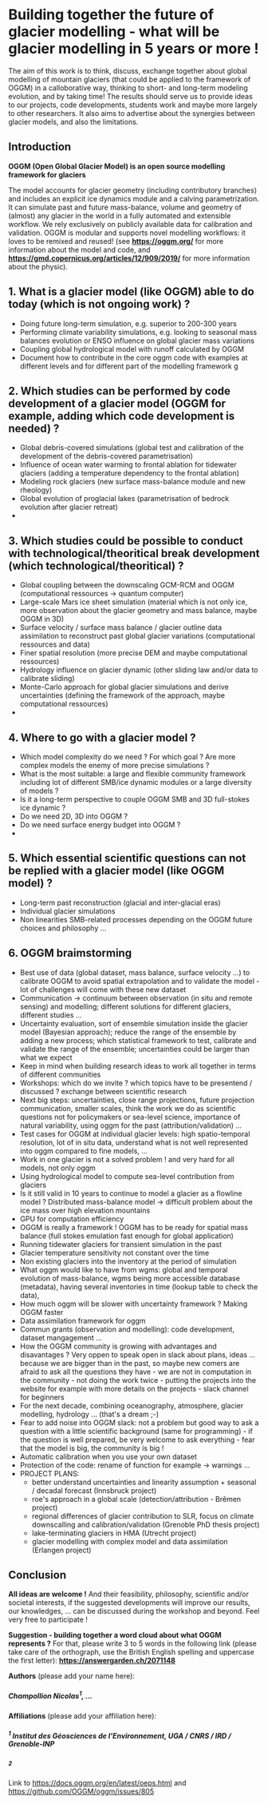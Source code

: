 # Building together the future of glacier modelling - what will be glacier modelling in 5 years or more !

The aim of this work is to think, discuss, exchange together about global modelling of mountain glaciers (that could be applied to the framework of OGGM) in a calloborative way, thinking to short- and long-term modeling evolution, and by taking time! The results should serve us to provide ideas to our projects, code developments, students work and maybe more largely to other researchers. It also aims to advertise about the synergies between glacier models, and also the limitations. 

## Introduction

**OGGM (Open Global Glacier Model) is an open source modelling framework for glaciers**

The model accounts for glacier geometry (including contributory branches) and includes an explicit ice dynamics module and a calving parametrization. It can simulate past and future mass-balance, volume and geometry of (almost) any glacier in the world in a fully automated and extensible workflow. We rely exclusively on publicly available data for calibration and validation. OGGM is modular and supports novel modelling workflows: it loves to be remixed and reused! (see **https://oggm.org/** for more information about the model and code, and **https://gmd.copernicus.org/articles/12/909/2019/** for more information about the physic).

## 1. What is a glacier model (like OGGM) able to do today (which is not ongoing work) ?

- Doing future long-term simulation, e.g. superior to 200-300 years
- Performing climate variability simulations, e.g. looking to seasonal mass balances evolution or ENSO influence on global glacier mass variations
- Coupling global hydrological model with runoff calculated by OGGM
- Document how to contribute in the core oggm code with examples at different levels and for different part of the modelling framework
g

## 2. Which studies can be performed by code development of a glacier model (OGGM for example, adding which code development is needed) ?

- Global debris-covered simulations (global test and calibration of the development of the debris-covered parametrisation)
- Influence of ocean water warming to frontal ablation for tidewater glaciers (adding a temperature dependency to the frontal ablation)
- Modeling rock glaciers (new surface mass-balance module and new rheology)
- Global evolution of proglacial lakes (parametrisation of bedrock evolution after glacier retreat)
- 

## 3. Which studies could be possible to conduct with technological/theoritical break development (which technological/theoritical) ?

- Global coupling between the downscaling GCM-RCM and OGGM (computational ressources -> quantum computer)
- Large-scale Mars ice sheet simulation (material which is not only ice, more observation about the glacier geometry and mass balance, maybe OGGM in 3D)
- Surface velocity / surface mass balance / glacier outline data assimilation to reconstruct past global glacier variations (computational ressources and data)
- Finer spatial resolution (more precise DEM and maybe computational ressources)
- Hydrology influence on glacier dynamic (other sliding law and/or data to calibrate sliding)
- Monte-Carlo approach for global glacier simulations and derive uncertainties (defining the framework of the approach, maybe computational ressources)
- 

## 4. Where to go with a glacier model ?

- Which model complexity do we need ? For which goal ? Are more complex models the enemy of more precise simulations ?
- What is the most suitable: a large and flexible community framework including lot of different SMB/ice dynamic modules or a large diversity of models ?
- Is it a long-term perspective to couple OGGM SMB and 3D full-stokes ice dynamic ?
- Do we need 2D, 3D into OGGM ?
- Do we need surface energy budget into OGGM ?
- 

## 5. Which essential scientific questions can not be replied with a glacier model (like OGGM model) ?

- Long-term past reconstruction (glacial and inter-glacial eras)
- Individual glacier simulations
- Non linearities SMB-related processes depending on the OGGM future choices and philosophy ...

## 6. OGGM braimstorming

- Best use of data (global dataset, mass balance, surface velocity ...) to calibrate OGGM to avoid spatial extrapolation and to validate the model - lot of challenges will come with these new dataset
- Communication -> continuum between observation (in situ and remote sensing) and modelling; different solutions for different glaciers, different studies ...
- Uncertainty evaluation, sort of ensemble simulation inside the glacier model (Bayesian approach); reduce the range of the ensemble by adding a new process; which statistical framework to test, calibrate and validate the range of the ensemble; uncertainties could be larger than what we expect
- Keep in mind when building research ideas to work all together in terms of different communities
- Workshops: which do we invite ? which topics have to be presentend / discussed ? exchange between scientific research
- Next big steps: uncertainties, close range projections, future projection communication, smaller scales, think the work we do as scientific questions not for policymakers or sea-level science, importance of natural variability, using oggm for the past (attribution/validation) ...
- Test cases for OGGM at individual glacier levels: high spatio-temporal resolution, lot of in situ data, understand what is not well represented into oggm compared to fine models, ...
- Work in one glacier is not a solved problem ! and very hard for all models, not only oggm
- Using hydrological model to compute sea-level contribution from glaciers
- Is it still valid in 10 years to continue to model a glacier as a flowline model ? Distributed mass-balance model -> difficult problem about the ice mass over high elevation mountains
- GPU for computation efficiency
- OGGM is really a framework ! OGGM has to be ready for spatial mass balance (full stokes emulation fast enough for global application)
- Running tidewater glaciers for transient simulation in the past
- Glacier temperature sensitivity not constant over the time
- Non existing glaciers into the inventory at the period of simulation
- What oggm would like to have from wgms: global and temporal evolution of mass-balance, wgms being more accessible database (metadata), having several inventories in time (lookup table to check the data), 
- How much oggm will be slower with uncertainty framework ? Making OGGM faster
- Data assimilation framework for oggm
- Commun grants (observation and modelling): code development, dataset mangagement ...
- How the OGGM community is growing with advantages and disavantages ? Very oppen to speak open in slack about plans, ideas ... because we are bigger than in the past, so maybe new comers are afraid to ask all the questions they have - we are not in computation in the community - not doing the work twice - putting the projects into the website for example with more details on the projects - slack channel for beginners 
- For the next decade, combining oceanography, atmosphere, glacier modelling, hydrology ... (that's a dream ;-) 
- Fear to add noise into OGGM slack: not a problem but good way to ask a question with a little scientific background (same for programming) - if the question is well prepared, be very welcome to ask everything - fear that the model is big, the community is big !
- Automatic calibration when you use your own dataset
- Protection of the code: rename of function for example -> warnings ...
- PROJECT PLANS:
  - better understand uncertainties and linearity assumption + seasonal / decadal forecast (Innsbruck project)
  - roe's approach in a global scale (detection/attribution - Brêmen project)
  - regional differences of glacier contribution to SLR, focus on climate downscalling and calibration/validation (Grenoble PhD thesis project)
  - lake-terminating glaciers in HMA (Utrecht project)
  - glacier modelling with complex model and data assimilation (Erlangen project)

## Conclusion

**All ideas are welcome !** And their feasibility, philosophy, scientific and/or societal interests, if the suggested developments will improve our results, our knowledges, ... can be discussed during the workshop and beyond. Feel very free to participate !

**Suggestion - building together a word cloud about what OGGM represents ?** For that, please write 3 to 5 words in the following link (please take care of the orthograph, use the British English spelling and uppercase the first letter): **https://answergarden.ch/2071148**

**Authors** (please add your name here):
##### Champollion Nicolas<sup>1</sup>, ...
#####

**Affiliations** (please add your affiliation here):
##### <sup>1</sup> Institut des Géosciences de l'Environnement, UGA / CNRS / IRD / Grenoble-INP
##### <sup>2</sup>

Link to https://docs.oggm.org/en/latest/oeps.html and https://github.com/OGGM/oggm/issues/805
